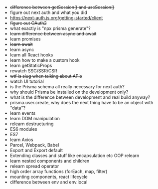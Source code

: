 - ~~difference between getSession() and useSession()~~
- figure out next auth and what you did
- https://next-auth.js.org/getting-started/client
- ~~figure out OAuth2~~
- what exactly is "npx prisma generate"?
- ~~learn difference between async and await~~
- learn promises
- ~~learn await~~
- learn async
- learn all React hooks
- learn how to make a custom hook
- learn getStaticProps
- rewatch SSG/SSR/CSR
- ~~wtf is slug when talking about APIs~~
- watch UI tutorial
- is the Prisma schema all really necessary for next auth?
- why should Prisma be installed on the development only?
- what is the difference between development and real build anyway?
- prisma.user.create, why does the next thing have to be an object with "data"?
- learn events
- learn DOM manipulation
- relearn destructuring
- ES6 modules
- ES7
- learn Axios
- Parcel, Webpack, Babel
- Export and Export default
- Extending classes and stuff like encapsulation etc OOP relearn
- learn nested components and children
- relearn spread operator
- high order array functions (forEach, map, filter)
- mounting components, react lifecycle
- difference between env and env.local
